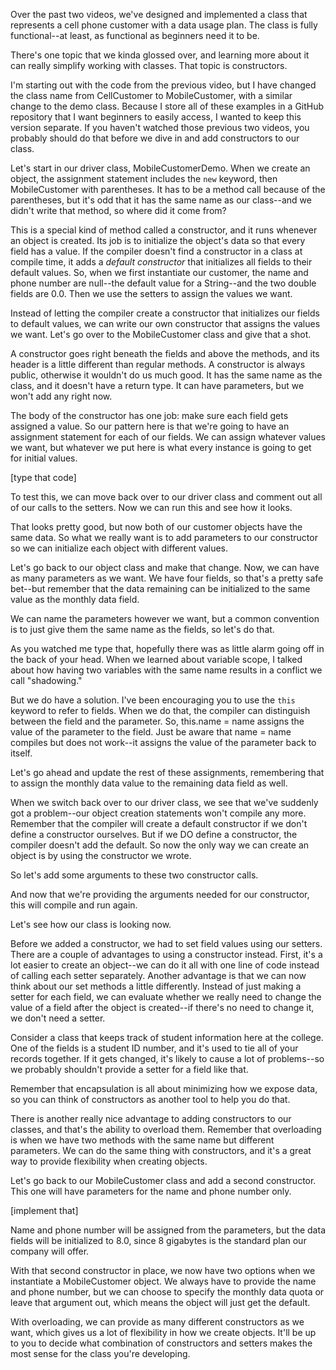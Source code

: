 Over the past two videos, we've designed and implemented a class that represents a cell phone customer with a data usage plan. The class is fully functional--at least, as functional as beginners need it to be.

There's one topic that we kinda glossed over, and learning more about it can really simplify working with classes. That topic is constructors. 

I'm starting out with the code from the previous video, but I have changed the class name from CellCustomer to MobileCustomer, with a similar change to the demo class. Because I store all of these examples in a GitHub repository that I want beginners to easily access, I wanted to keep this version separate. If you haven't watched those previous two videos, you probably should do that before we dive in and add constructors to our class.

Let's start in our driver class, MobileCustomerDemo. 
When we create an object, the assignment statement includes the `new` keyword, then MobileCustomer with parentheses. It has to be a method call because of the parentheses, but it's odd that it has the same name as our class--and we didn't write that method, so where did it come from?

This is a special kind of method called a constructor, and it runs whenever an object is created. Its job is to initialize the object's data so that every field has a value. If the compiler doesn't find a constructor in a class at compile time, it adds a *default constructor* that initializes all fields to their default values. So, when we first instantiate our customer, the name and phone number are null--the default value for a String--and the two double fields are 0.0. Then we use the setters to assign the values we want.

Instead of letting the compiler create a constructor that initializes our fields to default values, we can write our own constructor that assigns the values we want. Let's go over to the MobileCustomer class and give that a shot.

A constructor goes right beneath the fields and above the methods, and its header is a little different than regular methods. A constructor is always public, otherwise it wouldn't do us much good. It has the same name as the class, and it doesn't have a return type. It can have parameters, but we won't add any right now.

The body of the constructor has one job: make sure each field gets assigned a value. So our pattern here is that we're going to have an assignment statement for each of our fields. We can assign whatever values we want, but whatever we put here is what every instance is going to get for initial values.

[type that code]

To test this, we can move back over to our driver class and comment out all of our calls to the setters. Now we can run this and see how it looks.

That looks pretty good, but now both of our customer objects have the same data. So what we really want is to add parameters to our constructor so we can initialize each object with different values.

Let's go back to our object class and make that change. Now, we can have as many parameters as we want. We have four fields, so that's a pretty safe bet--but remember that the data remaining can be initialized to the same value as the monthly data field.

We can name the parameters however we want, but a common convention is to just give them the same name as the fields, so let's do that.

As you watched me type that, hopefully there was as little alarm going off in the back of your head. When we learned about variable scope, I talked about how having two variables with the same name results in a conflict we call "shadowing." 

But we do have a solution. I've been encouraging you to use the `this` keyword to refer to fields. When we do that, the compiler can distinguish between the field and the parameter. So, this.name = name assigns the value of the parameter to the field. Just be aware that name = name compiles but does not work--it assigns the value of the parameter back to itself.

Let's go ahead and update the rest of these assignments, remembering that to assign the monthly data value to the remaining data field as well.

When we switch back over to our driver class, we see that we've suddenly got a problem--our object creation statements won't compile any more. Remember that the compiler will create a default constructor if we don't define a constructor ourselves. But if we DO define a constructor, the compiler doesn't add the default. So now the only way we can create an object is by using the constructor we wrote.

So let's add some arguments to these two constructor calls.

And now that we're providing the arguments needed for our constructor, this will compile and run again.

Let's see how our class is looking now.

Before we added a constructor, we had to set field values using our setters. There are a couple of advantages to using a constructor instead. First, it's a lot easier to create an object--we can do it all with one line of code instead of calling each setter separately. 
Another advantage is that we can now think about our set methods a little differently. Instead of just making a setter for each field, we can evaluate whether we really need to change the value of a field after the object is created--if there's no need to change it, we don't need a setter. 

Consider a class that keeps track of student information here at the college. One of the fields is a student ID number, and it's used to tie all of your records together. If it gets changed, it's likely to cause a lot of problems--so we probably shouldn't provide a setter for a field like that.

Remember that encapsulation is all about minimizing how we expose data, so you can think of constructors as another tool to help you do that.

There is another really nice advantage to adding constructors to our classes, and that's the ability to overload them. Remember that overloading is when we have two methods with the same name but different parameters. We can do the same thing with constructors, and it's a great way to provide flexibility when creating objects.

Let's go back to our MobileCustomer class and add a second constructor. This one will have parameters for the name and phone number only.

[implement that]

Name and phone number will be assigned from the parameters, but the data fields will be initialized to 8.0, since 8 gigabytes is the standard plan our company will offer.

With that second constructor in place, we now have two options when we instantiate a MobileCustomer object. We always have to provide the name and phone number, but we can choose to specify the monthly data quota or leave that argument out, which means the object will just get the default.

With overloading, we can provide as many different constructors as we want, which gives us a lot of flexibility in how we create objects. It'll be up to you to decide what combination of constructors and setters makes the most sense for the class you're developing.